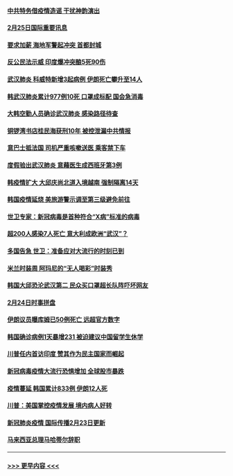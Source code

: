 #### [中共特务借疫情造谣 干扰神韵演出](../pages/prog202/a102785446.md?t=02252202) 
#### [2月25日国际重要讯息](../pages/prog202/a102785315.md?t=02252202) 
#### [要求加薪 海地军警起冲突 首都封城](../pages/prog202/a102785256.md?t=02252202) 
#### [反公民法示威 印度爆冲突酿5死90伤](../pages/prog202/a102785244.md?t=02252202) 
#### [武汉肺炎 科威特新增3起病例 伊朗死亡攀升至14人](../pages/prog202/a102785229.md?t=02252202) 
#### [韩武汉肺炎累计977例10死 口罩成标配 国会急消毒](../pages/prog202/a102784917.md?t=02252202) 
#### [大韩空勤人员确诊武汉肺炎 感染路径待查](../pages/prog202/a102785145.md?t=02252202) 
#### [铜锣湾书店桂民海获刑10年 被控泄漏中共情报](../pages/prog202/a102785088.md?t=02252202) 
#### [意巴士抵法国 司机严重咳嗽送医 乘客禁下车](../pages/prog202/a102785016.md?t=02252202) 
#### [度假验出武汉肺炎 意藉医生成西班牙第3例](../pages/prog202/a102785005.md?t=02252202) 
#### [韩疫情扩大 大邱庆尚北道入境越南 强制隔离14天](../pages/prog202/a102784992.md?t=02252202) 
#### [韩国疫情延烧 美旅游警示调至第三级避免前往](../pages/prog202/a102784949.md?t=02252202) 
#### [世卫专家：新冠病毒是首种符合“X病”标准的病毒](../pages/prog202/a102784702.md?t=02252202) 
#### [超200人感染7人死亡 意大利成欧洲“武汉”？](../pages/prog202/a102784822.md?t=02252202) 
#### [多国告急 世卫：准备应对大流行的时刻已到](../pages/prog202/a102784810.md?t=02252202) 
#### [米兰时装周 阿玛尼的“无人喝彩”时装秀](../pages/prog202/a102784750.md?t=02252202) 
#### [韩国大邱恐沦武汉第二 民众买口罩超长队阵吓坏网友](../pages/prog202/a102784714.md?t=02252202) 
#### [2月24日时事拼盘](../pages/prog202/a102784745.md?t=02252202) 
#### [伊朗议员曝库姆已50例死亡 远超官方数字](../pages/prog202/a102784656.md?t=02252202) 
#### [韩国确诊病例1天暴增231 被迫建议中国留学生休学](../pages/prog202/a102784629.md?t=02252202) 
#### [川普任内首访印度 赞其作为民主国家而崛起](../pages/prog202/a102784631.md?t=02252202) 
#### [新冠病毒疫情大流行恐惧增加 全球股市暴跌](../pages/prog202/a102784603.md?t=02252202) 
#### [疫情蔓延 韩国累计833例 伊朗12人死](../pages/prog202/a102784616.md?t=02252202) 
#### [川普：美国掌控疫情发展 境内病人好转](../pages/prog202/a102784609.md?t=02252202) 
#### [新冠肺炎疫情 国际传播2月23日更新](../pages/prog202/a102784438.md?t=02252202) 
#### [马来西亚总理马哈蒂尔辞职](../pages/prog202/a102784436.md?t=02252202) 

----
#### [ >>> 更早内容 <<< ](../indexes/prog202-earlier.md)
